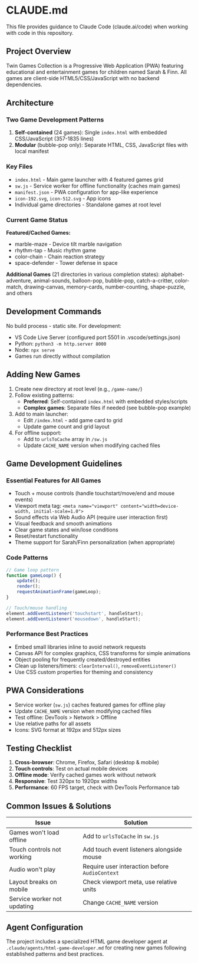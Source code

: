 # CLAUDE.md

This file provides guidance to Claude Code (claude.ai/code) when working with code in this repository.

## Project Overview
Twin Games Collection is a Progressive Web Application (PWA) featuring educational and entertainment games for children named Sarah & Finn. All games are client-side HTML5/CSS/JavaScript with no backend dependencies.

## Architecture

### Two Game Development Patterns
1. **Self-contained** (24 games): Single `index.html` with embedded CSS/JavaScript (357-1835 lines)
2. **Modular** (bubble-pop only): Separate HTML, CSS, JavaScript files with local manifest

### Key Files
- `index.html` - Main game launcher with 4 featured games grid
- `sw.js` - Service worker for offline functionality (caches main games)
- `manifest.json` - PWA configuration for app-like experience
- `icon-192.svg`, `icon-512.svg` - App icons
- Individual game directories - Standalone games at root level

### Current Game Status
**Featured/Cached Games:**
- marble-maze - Device tilt marble navigation
- rhythm-tap - Music rhythm game
- color-chain - Chain reaction strategy
- space-defender - Tower defense in space

**Additional Games** (21 directories in various completion states):
alphabet-adventure, animal-sounds, balloon-pop, bubble-pop, catch-a-critter, color-match, drawing-canvas, memory-cards, number-counting, shape-puzzle, and others

## Development Commands
No build process - static site. For development:
- VS Code Live Server (configured port 5501 in .vscode/settings.json)
- Python: `python3 -m http.server 8000`
- Node: `npx serve`
- Games run directly without compilation

## Adding New Games

1. Create new directory at root level (e.g., `/game-name/`)
2. Follow existing patterns:
   - **Preferred**: Self-contained `index.html` with embedded styles/scripts
   - **Complex games**: Separate files if needed (see bubble-pop example)
3. Add to main launcher:
   - Edit `/index.html` - add game card to grid
   - Update game count and grid layout
4. For offline support:
   - Add to `urlsToCache` array in `/sw.js`
   - Update `CACHE_NAME` version when modifying cached files

## Game Development Guidelines

### Essential Features for All Games
- Touch + mouse controls (handle touchstart/move/end and mouse events)
- Viewport meta tag: `<meta name="viewport" content="width=device-width, initial-scale=1.0">`
- Sound effects via Web Audio API (require user interaction first)
- Visual feedback and smooth animations
- Clear game states and win/lose conditions
- Reset/restart functionality
- Theme support for Sarah/Finn personalization (when appropriate)

### Code Patterns
```javascript
// Game loop pattern
function gameLoop() {
    update();
    render();
    requestAnimationFrame(gameLoop);
}

// Touch/mouse handling
element.addEventListener('touchstart', handleStart);
element.addEventListener('mousedown', handleStart);
```

### Performance Best Practices
- Embed small libraries inline to avoid network requests
- Canvas API for complex graphics, CSS transforms for simple animations
- Object pooling for frequently created/destroyed entities
- Clean up listeners/timers: `clearInterval()`, `removeEventListener()`
- Use CSS custom properties for theming and consistency

## PWA Considerations
- Service worker (`sw.js`) caches featured games for offline play
- Update `CACHE_NAME` version when modifying cached files
- Test offline: DevTools > Network > Offline
- Use relative paths for all assets
- Icons: SVG format at 192px and 512px sizes

## Testing Checklist
1. **Cross-browser**: Chrome, Firefox, Safari (desktop & mobile)
2. **Touch controls**: Test on actual mobile devices
3. **Offline mode**: Verify cached games work without network
4. **Responsive**: Test 320px to 1920px widths
5. **Performance**: 60 FPS target, check with DevTools Performance tab

## Common Issues & Solutions
| Issue | Solution |
|-------|----------|
| Games won't load offline | Add to `urlsToCache` in `sw.js` |
| Touch controls not working | Add touch event listeners alongside mouse |
| Audio won't play | Require user interaction before `AudioContext` |
| Layout breaks on mobile | Check viewport meta, use relative units |
| Service worker not updating | Change `CACHE_NAME` version |

## Agent Configuration
The project includes a specialized HTML game developer agent at `.claude/agents/html-game-developer.md` for creating new games following established patterns and best practices.